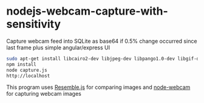 # nodejs-webcam-capture-with-sensitivity
Capture webcam feed into SQLite as base64 if 0.5% change occurred since last frame plus simple angular/express UI

```sh
sudo apt-get install libcairo2-dev libjpeg-dev libpango1.0-dev libgif-dev build-essential g++
npm install
node capture.js
http://localhost
```

This program uses [Resemble.js](https://huddle.github.io/Resemble.js/) for comparing images and [node-webcam](https://github.com/chuckfairy/node-webcam) for capturing webcam images
